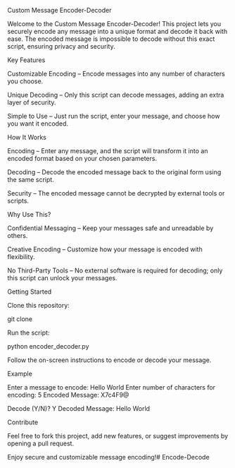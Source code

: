 Custom Message Encoder-Decoder

Welcome to the Custom Message Encoder-Decoder! This project lets you securely encode any message into a unique format and decode it back with ease. The encoded message is impossible to decode without this exact script, ensuring privacy and security.

Key Features

Customizable Encoding – Encode messages into any number of characters you choose.

Unique Decoding – Only this script can decode messages, adding an extra layer of security.

Simple to Use – Just run the script, enter your message, and choose how you want it encoded.

How It Works

Encoding – Enter any message, and the script will transform it into an encoded format based on your chosen parameters.

Decoding – Decode the encoded message back to the original form using the same script.

Security – The encoded message cannot be decrypted by external tools or scripts.

Why Use This?

Confidential Messaging – Keep your messages safe and unreadable by others.

Creative Encoding – Customize how your message is encoded with flexibility.

No Third-Party Tools – No external software is required for decoding; only this script can unlock your messages.

Getting Started

Clone this repository:

git clone <repository-url>

Run the script:

python encoder_decoder.py

Follow the on-screen instructions to encode or decode your message.

Example

Enter a message to encode: Hello World
Enter number of characters for encoding: 5
Encoded Message: X7c4F9@

Decode (Y/N)? Y
Decoded Message: Hello World

Contribute

Feel free to fork this project, add new features, or suggest improvements by opening a pull request.

Enjoy secure and customizable message encoding!# Encode-Decode
